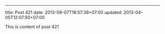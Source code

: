 ---
title: Post 421
date: 2013-09-07T18:57:38+07:00
updated: 2013-04-05T12:07:50+07:00

This is content of post 421